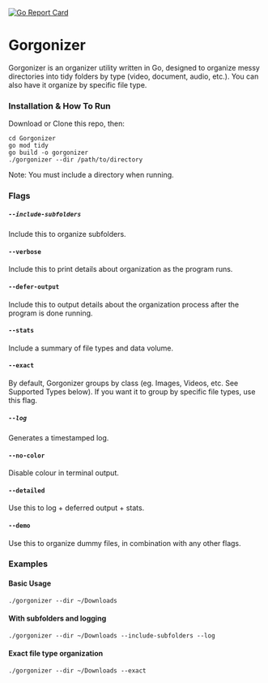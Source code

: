 [![Go Report Card](https://goreportcard.com/badge/github.com/itsjustriley/gorgonizer)](https://goreportcard.com/report/github.com/itsjustriley/gorgonizer)

# Gorgonizer
Gorgonizer is an organizer utility written in Go, designed to organize messy directories into tidy folders by type (video, document, audio, etc.). You can also have it organize by specific file type.


### Installation & How To Run 
Download or Clone this repo, then:

```
cd Gorgonizer
go mod tidy
go build -o gorgonizer
./gorgonizer --dir /path/to/directory
``` 

Note: You must include a directory when running. 


### Flags
##### `--include-subfolders`

Include this to organize subfolders. 


#### `--verbose`

Include this to print details about organization as the program runs.

#### `--defer-output`

Include this to output details about the organization process after the program is done running.

#### `--stats`

Include a summary of file types and data volume.

#### `--exact`

By default, Gorgonizer groups by class (eg. Images, Videos, etc. See Supported Types below). If you want it to group by specific file types, use this flag.

##### `--log`

Generates a timestamped log.

#### `--no-color` 

Disable colour in terminal output.

#### `--detailed`

Use this to log + deferred output + stats.

#### `--demo`

Use this to organize dummy files, in combination with any other flags.

### Examples
#### Basic Usage
`./gorgonizer --dir ~/Downloads`

#### With subfolders and logging
`./gorgonizer --dir ~/Downloads --include-subfolders --log`

#### Exact file type organization
`./gorgonizer --dir ~/Downloads --exact`